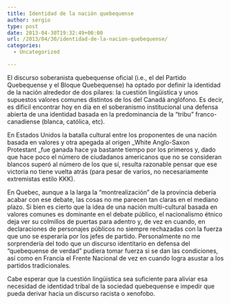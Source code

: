 ```yaml
---
title: Identidad de la nación quebequense
author: sergio
type: post
date: 2013-04-30T19:32:49+00:00
url: /2013/04/30/identidad-de-la-nacion-quebequense/
categories:
  - Uncategorized

---
```

El discurso soberanista quebequense oficial (i.e., el del Partido Quebequense y el Bloque Quebequense) ha optado por definir la identidad de la nación alrededor de dos pilares: la cuestión lingüistica y unos supuestos valores comunes distintos de los del Canadá anglófono. Es decir, es dificil encontrar hoy en día en el soberanismo institucional una defensa abierta de una identidad basada en la predominancia de la &#8220;tribu&#8221; franco-canadiense (blanca, católica, etc).

En Estados Unidos la batalla cultural entre los proponentes de una nación basada en valores y otra apegada al origen _White Anglo-Saxon Protestant _fue ganada hace ya bastante tiempo por los primeros y, dado que hace poco el número de ciudadanos americanos que no se consideran blancos superó al número de los que sí, resulta razonable pensar que ese victoria no tiene vuelta atrás (para pesar de varios, no necesariamente extremistas estilo KKK).

En Quebec, aunque a la larga la &#8220;montrealización&#8221; de la provincia debería acabar con ese debate, las cosas no me parecen tan claras en el mediano plazo. Si bien es cierto que la idea de una nación multi-cultural basada en valores comunes es dominante en el debate público, el nacionalismo étnico deja ver su colmillos de puertas para adentro y, de vez en cuando, en declaraciones de personajes públicos no siempre rechazadas con la fuerza que uno se esperaría por los jefes de partido. Personalmente no me sorprendería del todo que un discurso identitario en defensa del &#8220;quebequense de verdad&#8221; pudiera tomar fuerza si se dan las condiciones, así como en Francia el Frente Nacional de vez en cuando logra asustar a los partidos tradicionales.

Cabe esperar que la cuestión lingüistica sea suficiente para aliviar esa necesidad de identidad tribal de la sociedad quebequense e impedir que pueda derivar hacia un discurso racista o xenofobo.
